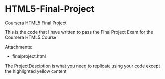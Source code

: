 # HTML5-Final-Project
Coursera HTML5 Final Project

This is the code that I have written to pass the Final Project Exam for the Coursera HTML5 Course

Attachments:
* finalproject.html

The ProjectDesciption is what you need to replicate using your code except the highlighted yellow content